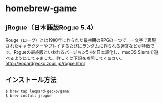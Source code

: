 # homebrew-game
## jRogue（日本語版Rogue 5.4）
Rouge（ローグ）とは1980年に作られた最初期のRPGの一つで、一文字で表現されたキャラクターやプレイするたびにランダムに作られる迷宮などが特徴です。Rogueの最終版といわれるバージョン5.4を日本語化し、macOS Sierraで遊べるようにしてみました。詳しくは下記を参照してください。
http://leopardgecko.zouri.jp/rogue.html
## インストール方法
```
$ brew tap leopard-gecko/game
$ brew install jrogue
```
